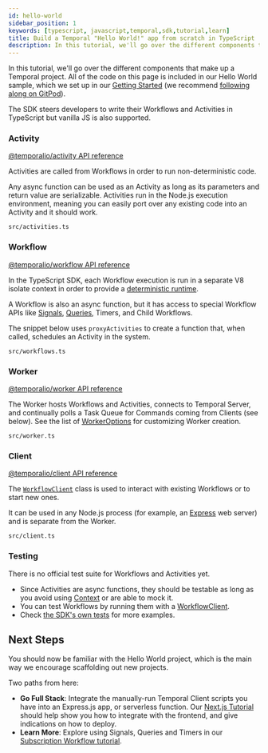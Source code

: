 ```yaml
---
id: hello-world
sidebar_position: 1
keywords: [typescript, javascript,temporal,sdk,tutorial,learn]
title: Build a Temporal "Hello World!" app from scratch in TypeScript
description: In this tutorial, we'll go over the different components that make up the Temporal Hello World code sample.
---
```


In this tutorial, we'll go over the different components that make up a Temporal project.
All of the code on this page is included in our Hello World sample, which we set up in our [Getting Started](https://docs.temporal.io/typescript/introduction/#getting-started) (we recommend [following along on GitPod](https://gitpod.io/#https://github.com/temporalio/samples-typescript/)).

The SDK steers developers to write their Workflows and Activities in TypeScript but vanilla JS is also supported.

### Activity

[@temporalio/activity API reference](https://typescript.temporal.io/api/namespaces/activity)

Activities are called from Workflows in order to run non-deterministic code.

Any async function can be used as an Activity as long as its parameters and return value are serializable.
Activities run in the Node.js execution environment, meaning you can easily port over any existing code into an Activity and it should work.

`src/activities.ts`

<!--SNIPSTART typescript-hello-activity {"enable_source_link": false}-->
<!--SNIPEND-->

### Workflow

[@temporalio/workflow API reference](https://typescript.temporal.io/api/namespaces/workflow)

In the TypeScript SDK, each Workflow execution is run in a separate V8 isolate context in order to provide a [deterministic runtime](https://docs.temporal.io/typescript/determinism).

A Workflow is also an async function, but it has access to special Workflow APIs like [Signals](https://docs.temporal.io/concepts/what-is-a-signal), [Queries](https://docs.temporal.io/concepts/what-is-a-query), Timers, and Child Workflows.

The snippet below uses `proxyActivities` to create a function that, when called, schedules an Activity in the system.

`src/workflows.ts`

<!--SNIPSTART typescript-hello-workflow {"enable_source_link": false}-->
<!--SNIPEND-->

### Worker

[@temporalio/worker API reference](https://typescript.temporal.io/api/namespaces/worker)

The Worker hosts Workflows and Activities, connects to Temporal Server, and continually polls a Task Queue for Commands coming from Clients (see below).
See the list of [WorkerOptions](https://typescript.temporal.io/api/interfaces/worker.workeroptions) for customizing Worker creation.

`src/worker.ts`

<!--SNIPSTART typescript-hello-worker {"enable_source_link": false}-->
<!--SNIPEND-->

### Client

[@temporalio/client API reference](https://typescript.temporal.io/api/namespaces/client)

The [`WorkflowClient`](https://typescript.temporal.io/api/classes/client.workflowclient) class is used to interact with existing Workflows or to start new ones.

It can be used in any Node.js process (for example, an [Express](https://expressjs.com/) web server) and is separate from the Worker.

`src/client.ts`

<!--SNIPSTART typescript-hello-client {"enable_source_link": false}-->
<!--SNIPEND-->

### Testing

There is no official test suite for Workflows and Activities yet.

- Since Activities are async functions, they should be testable as long as you avoid using [Context](https://typescript.temporal.io/api/classes/activity.context) or are able to mock it.
- You can test Workflows by running them with a [WorkflowClient](https://typescript.temporal.io/api/classes/client.workflowclient).
- Check [the SDK's own tests](https://github.com/temporalio/sdk-typescript/tree/52f67499860526cd180912797dc3e6d7fa4fc78f/packages/test/src) for more examples.

## Next Steps

You should now be familiar with the Hello World project, which is the main way we encourage scaffolding out new projects.

Two paths from here:

- **Go Full Stack**: Integrate the manually-run Temporal Client scripts you have into an Express.js app, or serverless function.
  Our [Next.js Tutorial](/docs/tutorials/typescript_nextjs/index.md) should help show you how to integrate with the frontend, and give indications on how to deploy.
- **Learn More**: Explore using Signals, Queries and Timers in our [Subscription Workflow tutorial](https://docs.temporal.io/typescript/subscription-tutorial/).
